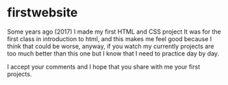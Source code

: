 # firstwebsite
Some years ago (2017) I made my first HTML and CSS project
It was for the first class in introduction to html, and this makes me feel good because I think that could be worse, anyway, if you watch my currently projects are too much better than this one but I know that I need to practice day by day.

I accept your comments and I hope that you share with me your first projects.

